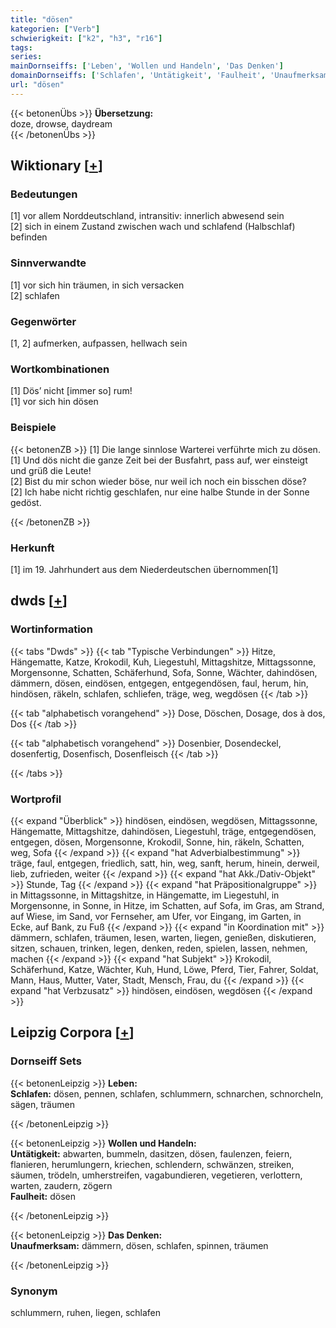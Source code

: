 ```yaml
---
title: "dösen"
kategorien: ["Verb"]
schwierigkeit: ["k2", "h3", "r16"]
tags:
series:
mainDornseiffs: ['Leben', 'Wollen und Handeln', 'Das Denken']
domainDornseiffs: ['Schlafen', 'Untätigkeit', 'Faulheit', 'Unaufmerksam']
url: "dösen"
---
```


{{< betonenÜbs >}}
**Übersetzung:**  
doze, drowse, daydream  
{{< /betonenÜbs >}}

## Wiktionary [[+](https://de.wiktionary.org/wiki/dösen)]

### Bedeutungen
[1] vor allem Norddeutschland, intransitiv: innerlich abwesend sein  
[2] sich in einem Zustand zwischen wach und schlafend (Halbschlaf) befinden  

### Sinnverwandte
[1] vor sich hin träumen, in sich versacken  
[2] schlafen  

### Gegenwörter
[1, 2] aufmerken, aufpassen, hellwach sein  

### Wortkombinationen
[1] Dös’ nicht [immer so] rum!  
[1] vor sich hin dösen  

### Beispiele
{{< betonenZB >}}
[1] Die lange sinnlose Warterei verführte mich zu dösen.  
[1] Und dös nicht die ganze Zeit bei der Busfahrt, pass auf, wer einsteigt und grüß die Leute!  
[2] Bist du mir schon wieder böse, nur weil ich noch ein bisschen döse?  
[2] Ich habe nicht richtig geschlafen, nur eine halbe Stunde in der Sonne gedöst.  

{{< /betonenZB >}}
### Herkunft
[1] im 19. Jahrhundert aus dem Niederdeutschen übernommen[1]  



## dwds [[+](https://www.dwds.de/wb/dösen)]

### Wortinformation
{{< tabs "Dwds" >}}
{{< tab "Typische Verbindungen" >}}
Hitze, Hängematte, Katze, Krokodil, Kuh, Liegestuhl, Mittagshitze, Mittagssonne, Morgensonne, Schatten, Schäferhund, Sofa, Sonne, Wächter, dahindösen, dämmern, dösen, eindösen, entgegen, entgegendösen, faul, herum, hin, hindösen, räkeln, schlafen, schliefen, träge, weg, wegdösen
{{< /tab >}}

{{< tab "alphabetisch vorangehend" >}}
Dose, Döschen, Dosage, dos à dos, Dos
{{< /tab >}}

{{< tab "alphabetisch vorangehend" >}}
Dosenbier, Dosendeckel, dosenfertig, Dosenfisch, Dosenfleisch
{{< /tab >}}

{{< /tabs >}}

### Wortprofil
{{< expand "Überblick" >}} hindösen, eindösen, wegdösen, Mittagssonne, Hängematte, Mittagshitze, dahindösen, Liegestuhl, träge, entgegendösen, entgegen, dösen, Morgensonne, Krokodil, Sonne, hin, räkeln, Schatten, weg, Sofa {{< /expand >}}
{{< expand "hat Adverbialbestimmung" >}} träge, faul, entgegen, friedlich, satt, hin, weg, sanft, herum, hinein, derweil, lieb, zufrieden, weiter {{< /expand >}}
{{< expand "hat Akk./Dativ-Objekt" >}} Stunde, Tag {{< /expand >}}
{{< expand "hat Präpositionalgruppe" >}} in Mittagssonne, in Mittagshitze, in Hängematte, im Liegestuhl, in Morgensonne, in Sonne, in Hitze, im Schatten, auf Sofa, im Gras, am Strand, auf Wiese, im Sand, vor Fernseher, am Ufer, vor Eingang, im Garten, in Ecke, auf Bank, zu Fuß {{< /expand >}}
{{< expand "in Koordination mit" >}} dämmern, schlafen, träumen, lesen, warten, liegen, genießen, diskutieren, sitzen, schauen, trinken, legen, denken, reden, spielen, lassen, nehmen, machen {{< /expand >}}
{{< expand "hat Subjekt" >}} Krokodil, Schäferhund, Katze, Wächter, Kuh, Hund, Löwe, Pferd, Tier, Fahrer, Soldat, Mann, Haus, Mutter, Vater, Stadt, Mensch, Frau, du {{< /expand >}}
{{< expand "hat Verbzusatz" >}} hindösen, eindösen, wegdösen {{< /expand >}}

## Leipzig Corpora [[+](https://corpora.uni-leipzig.de/en/res?word=dösen&corpusId=deu_newscrawl-public_2018)]

### Dornseiff Sets
{{< betonenLeipzig >}}
**Leben:**  
**Schlafen:** dösen, pennen, schlafen, schlummern, schnarchen, schnorcheln, sägen, träumen  

{{< /betonenLeipzig >}}


{{< betonenLeipzig >}}
**Wollen und Handeln:**  
**Untätigkeit:** abwarten, bummeln, dasitzen, dösen, faulenzen, feiern, flanieren, herumlungern, kriechen, schlendern, schwänzen, streiken, säumen, trödeln, umherstreifen, vagabundieren, vegetieren, verlottern, warten, zaudern, zögern  
**Faulheit:** dösen  

{{< /betonenLeipzig >}}


{{< betonenLeipzig >}}
**Das Denken:**  
**Unaufmerksam:** dämmern, dösen, schlafen, spinnen, träumen  

{{< /betonenLeipzig >}}

### Synonym
schlummern, ruhen, liegen, schlafen

